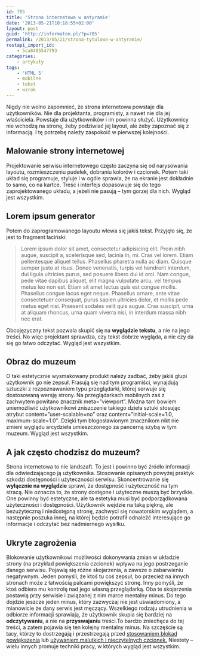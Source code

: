 ```yaml
---
id: 705
title: 'Strona internetowa w antyramie'
date: '2013-05-21T10:18:55+02:00'
layout: post
guid: 'http://informaton.pl/?p=705'
permalink: /2013/05/21/strona-tytulowa-w-antyramie/
restapi_import_id:
    - 5ca8405547793
categories:
    - artykuły
tags:
    - 'HTML 5'
    - mobilne
    - tekst
    - wzrok
---
```


Nigdy nie wolno zapomnieć, że strona internetowa powstaje dla użytkowników. Nie dla projektanta, programisty, a nawet nie dla jej właściciela. Powstaje dla użytkowników i im powinna służyć. Użytkownicy nie wchodzą na stronę, żeby podziwiać jej layout, ale żeby zapoznać się z informacją. I tę potrzebę należy zaspokoić w pierwszej kolejności.

## Malowanie strony internetowej

Projektowanie serwisu internetowego często zaczyna się od narysowania layoutu, rozmieszczeniu pudełek, dobraniu kolorów i czcionek. Potem taki układ się programuje, styluje i w ogóle sprawia, że na ekranie jest dokładnie to samo, co na kartce. Treść i interfejs dopasowuje się do tego zaprojektowanego układu, a jeżeli nie pasują – tym gorzej dla nich. Wygląd jest wszystkim.

## Lorem ipsum generator

Potem do zaprogramowanego layoutu wlewa się jakiś tekst. Przyjęło się, że jest to fragment łaciński:

> Lorem ipsum dolor sit amet, consectetur adipisicing elit. Proin nibh augue, suscipit a, scelerisque sed, lacinia in, mi. Cras vel lorem. Etiam pellentesque aliquet tellus. Phasellus pharetra nulla ac diam. Quisque semper justo at risus. Donec venenatis, turpis vel hendrerit interdum, dui ligula ultricies purus, sed posuere libero dui id orci. Nam congue, pede vitae dapibus aliquet, elit magna vulputate arcu, vel tempus metus leo non est. Etiam sit amet lectus quis est congue mollis. Phasellus congue lacus eget neque. Phasellus ornare, ante vitae consectetuer consequat, purus sapien ultricies dolor, et mollis pede metus eget nisi. Praesent sodales velit quis augue. Cras suscipit, urna at aliquam rhoncus, urna quam viverra nisi, in interdum massa nibh nec erat.

Obcojęzyczny tekst pozwala skupić się na **wyglądzie tekstu**, a nie na jego treści. No więc projektant sprawdza, czy tekst dobrze wygląda, a nie czy da się go łatwo odczytać. Wygląd jest wszystkim.

## Obraz do muzeum

O taki estetycznie wysmakowany produkt należy zadbać, żeby jakiś głupi użytkownik go nie zepsuł. Frasują się nad tym programiści, wynajdują sztuczki z rozpoznawaniem typu przeglądarki, której serwuje się dostosowaną wersję strony. Na przeglądarkach mobilnych zaś z zachwytem powitano znacznik meta=”viewport”. Można tam bowiem uniemożliwić użytkownikowi zniszczenie takiego dzieła sztuki stosując atrybut content=”user-scalable=no” oraz content=”initial-scale=1.0, maximum-scale=1.0″. Dzięki tym błogosławionym znacznikom nikt nie zmieni wyglądu arcydzieła umieszczonego za pancerną szybą w tym muzeum. Wygląd jest wszystkim.

## A jak często chodzisz do muzeum?

Strona internetowa to nie landszaft. To jest i powinno być źródło informacji dla odwiedzającego ją użytkownika. Stosowanie opisanych powyżej praktyk szkodzi dostępności i użyteczności serwisu. Skoncentrowanie się **wyłącznie na wyglądzie** sprawi, że dostępność i użyteczność na tym stracą. Nie oznacza to, że strony dostępne i użyteczne muszą być brzydkie. One powinny być estetyczne, ale ta estetyka musi być podporządkowana użyteczności i dostępności. Użytkownik wejdzie na taką piękną, ale bezużyteczną i niedostępną stronę, zachwyci się nowatorskim wyglądem, a następnie poszuka innej, na której będzie potrafił odnaleźć interesujące go informacje i odczytać bez nadmiernego wysiłku.

## Ukryte zagrożenia

Blokowanie użytkownikowi możliwości dokonywania zmian w układzie strony (na przykład powiększenia czcionek) wpływa na jego postrzeganie danego serwisu. Pojawią się różne skojarzenia, a zawsze o zabarwieniu negatywnym. Jeden pomyśli, że ktoś tu coś zepsuł, bo przecież na innych stronach może z łatwością palcami powiększyć stronę. Inny pomyśli, że ktoś odbiera mu kontrolę nad jego własną przeglądarką. Oba te skojarzenia postawią przy serwisie i związanej z nim marce mentalny minus. Do tego dojdzie jeszcze jeden minus, który zazwyczaj nie jest uświadomiony, a mianowicie że dany serwis jest męczący. Wszelkiego rodzaju utrudnienia w odbiorze informacji sprawiają, że użytkownik skupia się bardziej na **odczytywaniu**, a nie na **przyswajaniu** treści.To bardzo zniechęca do tej treści, a zatem pojawia się ten kolejny mentalny minus. Na szczęście są tacy, którzy to dostrzegają i przestrzegają przed [stosowaniem blokad powiększenia](http://blog.kamilbrenk.pl/meta-tag-viewport-kiedy-i-jak-uzywac/) lub [używaniem malutkich i nieczytelnych czcionek.](http://mikeyanderson.com/optimal_characters_per_line) Niestety – wielu innych promuje techniki pracy, w których wygląd jest wszystkim.